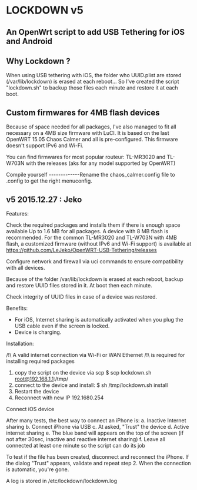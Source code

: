 LOCKDOWN v5
===========
An OpenWrt script to add USB Tethering for iOS and Android
-----------
Why Lockdown ?
--------------
When using USB tethering with iOS, the folder who UUID.plist are stored (/var/lib/lockdown) is erased at each reboot...
So I've created the script "lockdown.sh" to backup those files each minute and restore it at each boot.

Custom firmwares for 4MB flash devices
----------------
Because of space needed for all packages,
I've also managed to fit all necessary on a 4MB size firmware with LuCI.
It is based on the last OpenWRT 15.05 Chaos Calmer and all is pre-configured.
This firmware doesn't support IPv6 and Wi-Fi.

You can find firmwares for most popular routeur: TL-MR3020 and TL-W703N with the releases
(aks for any model supported by OpenWRT)

Compile yourself
-------------Rename the chaos_calmer.config file to .config to get the right menuconfig.

v5 2015.12.27 : Jeko
------------------
Features:

Check the required packages and installs them if there is enough space available
Up to 1.6 MB for all packages. A device with 8 MB flash is recommended.
For the common TL-MR3020 and TL-W703N with 4MB flash, a customized firmware
(without IPv6 and Wi-Fi support)
is available at https://github.com/LeJeko/OpenWRT-USB-Tethering/releases

Configure network and firewall via uci commands to ensure compatibility with all devices.

Because of the folder /var/lib/lockdown is erased at each reboot,
backup and restore UUID files stored in it. At boot then each minute.

Check integrity of UUID files in case of a device was restored.

Benefits:
- For iOS, Internet sharing is automatically activated when you plug the USB cable
  even if the screen is locked.
- Device is charging.

Installation:

/!\ A valid internet connection via Wi-Fi or WAN Ethernet
/!\ is required for installing required packages
1. copy the script on the device via scp
$ scp lockdown.sh root@192.168.1.1:/tmp/
2. connect to the device and install:
$ sh /tmp/lockdown.sh install
3. Restart the device
4. Reconnect with new IP 192.1680.254

Connect iOS device

After many tests, the best way to connect an iPhone is:
a. Inactive Internet sharing
b. Connect iPhone via USB
c. At asked, "Trust" the device
d. Active internet sharing
e. The blue band will appears on the top of the screen
(if not after 30sec, inactive and reactive internet sharing)
f. Leave all connected at least one minute so the script can do its job

To test if the file has been created, disconnect and reconnect the iPhone.
If the dialog "Trust" appears, validate and repeat step 2.
When the connection is automatic, you're gone.

A log is stored in /etc/lockdown/lockdown.log
